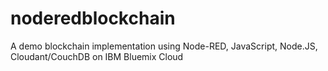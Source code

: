 # noderedblockchain
A demo blockchain implementation using Node-RED, JavaScript, Node.JS, Cloudant/CouchDB on IBM Bluemix Cloud
